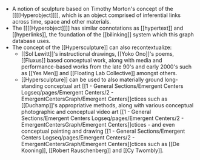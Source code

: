 -   A notion of sculpture based on Timothy Morton's concept of the [[[[Hyperobject]]]], which is an object comprised of inferential links across time, space and other materials.
-   The [[[[Hyperobject]]]] has similar connotations as [[hypertext]] and [[hyperlinks]], the foundation of the [[bilinking]] system which this graph database uses.
-   The concept of the [[Hypersculpture]] can also recontextualize:
    -   [[Sol Lewitt]]'s instructional drawings, [[Yoko Ono]]'s poems, [[Fluxus]] based conceptual work, along with media and performance-based works from the late 90's and early 2000's such as [[Yes Men]] and [[Floating Lab Collective]] amongst others.
    -   [[Hypersculpture]] can be used to also materially ground long-standing conceptual art [[1 - General Sections/Emergent Centers Logseq/pages/Emergent Centers/2 - EmergentCentersGraph/Emergent Centers]]ctices such as [[Duchamp]]'s appropriative methods, along with various conceptual photographic and conceptual video art [[1 - General Sections/Emergent Centers Logseq/pages/Emergent Centers/2 - EmergentCentersGraph/Emergent Centers]]ctices - and even conceptual painting and drawing [[1 - General Sections/Emergent Centers Logseq/pages/Emergent Centers/2 - EmergentCentersGraph/Emergent Centers]]ctices such as [[De Kooning]], [[Robert Rauschenberg]] and [[Cy Twombly]].